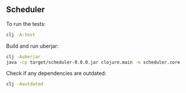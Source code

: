 ## Scheduler

To run the tests:

```bash
clj -A:test
```

Build and run uberjar:

```bash
clj -Auberjar
java -cp target/scheduler-0.0.0.jar clojure.main -m scheduler.core
```

Check if any dependencies are outdated:

```bash
clj -Aoutdated
```
